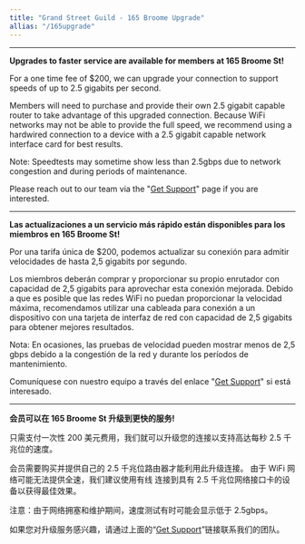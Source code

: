 ```yaml
---
title: "Grand Street Guild - 165 Broome Upgrade"
allias: "/165upgrade"
---
```


---
**Upgrades to faster service are available for members at 165 Broome St!**

For a one time fee of $200, we can upgrade your connection to support speeds of up to 2.5 gigabits per second.

Members will need to purchase and provide their own 2.5 gigabit capable router to take advantage of this upgraded connection.
Because WiFi networks may not be able to provide the full speed, we recommend using a hardwired
connection to a device with a 2.5 gigabit capable network interface card for best results.

Note: Speedtests may sometime show less than 2.5gbps due to network congestion and during periods of maintenance.

Please reach out to our team via the "[Get Support](https://nycmesh.net/support)" page if you are interested.

---

**Las actualizaciones a un servicio más rápido están disponibles para los miembros en 165 Broome St!**

Por una tarifa única de $200, podemos actualizar su conexión para admitir velocidades de hasta 2,5 gigabits por segundo.

Los miembros deberán comprar y proporcionar su propio enrutador con capacidad de 2,5 gigabits para aprovechar esta conexión mejorada.
Debido a que es posible que las redes WiFi no puedan proporcionar la velocidad máxima, recomendamos utilizar una cableada para
conexión a un dispositivo con una tarjeta de interfaz de red con capacidad de 2,5 gigabits para obtener mejores resultados.

Nota: En ocasiones, las pruebas de velocidad pueden mostrar menos de 2,5 gbps debido a la congestión de la red y durante los períodos de mantenimiento.

Comuníquese con nuestro equipo a través del enlace "[Get Support](https://nycmesh.net/es/support)" si está interesado.

---

**会员可以在 165 Broome St 升级到更快的服务!**

只需支付一次性 200 美元费用，我们就可以升级您的连接以支持高达每秒 2.5 千兆位的速度。

会员需要购买并提供自己的 2.5 千兆位路由器才能利用此升级连接。
由于 WiFi 网络可能无法提供全速，我们建议使用有线
连接到具有 2.5 千兆位网络接口卡的设备以获得最佳效果。

注意：由于网络拥塞和维护期间，速度测试有时可能会显示低于 2.5gbps。

如果您对升级服务感兴趣，请通过上面的“[Get Support](https://nycmesh.net/support)”链接联系我们的团队。
